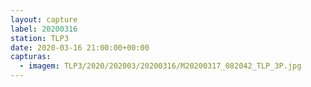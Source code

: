 ```yaml
---
layout: capture
label: 20200316
station: TLP3
date: 2020-03-16 21:00:00+00:00
capturas:
  - imagem: TLP3/2020/202003/20200316/M20200317_082042_TLP_3P.jpg
---
```

